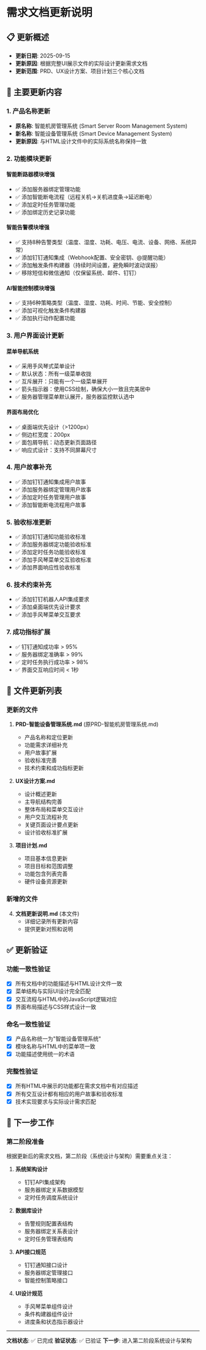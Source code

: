 # 需求文档更新说明

## 📋 更新概述
- **更新日期**: 2025-09-15
- **更新原因**: 根据完整UI展示文件的实际设计更新需求文档
- **更新范围**: PRD、UX设计方案、项目计划三个核心文档

## 🔄 主要更新内容

### 1. 产品名称更新
- **原名称**: 智能机房管理系统 (Smart Server Room Management System)
- **新名称**: 智能设备管理系统 (Smart Device Management System)
- **更新原因**: 与HTML设计文件中的实际系统名称保持一致

### 2. 功能模块更新

#### 智能断路器模块增强
- ✅ 添加服务器绑定管理功能
- ✅ 添加智能断电流程（远程关机→关机进度条→延迟断电）
- ✅ 添加定时任务管理功能
- ✅ 添加绑定历史记录功能

#### 智能告警模块增强
- ✅ 支持8种告警类型（温度、湿度、功耗、电压、电流、设备、网络、系统异常）
- ✅ 添加钉钉通知集成（Webhook配置、安全密钥、@提醒功能）
- ✅ 添加触发条件构建器（持续时间设置，避免瞬时波动误报）
- ✅ 移除短信和微信通知（仅保留系统、邮件、钉钉）

#### AI智能控制模块增强
- ✅ 支持6种策略类型（温度、湿度、功耗、时间、节能、安全控制）
- ✅ 添加可视化触发条件构建器
- ✅ 添加执行动作配置功能

### 3. 用户界面设计更新

#### 菜单导航系统
- ✅ 采用手风琴式菜单设计
- ✅ 默认状态：所有一级菜单收拢
- ✅ 互斥展开：只能有一个一级菜单展开
- ✅ 箭头指示器：使用CSS绘制，确保大小一致且完美居中
- ✅ 服务器管理菜单默认展开，服务器监控默认选中

#### 界面布局优化
- ✅ 桌面端优先设计（>1200px）
- ✅ 侧边栏宽度：200px
- ✅ 面包屑导航：动态更新页面路径
- ✅ 响应式设计：支持不同屏幕尺寸

### 4. 用户故事补充
- ✅ 添加钉钉通知集成用户故事
- ✅ 添加服务器绑定管理用户故事
- ✅ 添加定时任务管理用户故事
- ✅ 添加智能断电流程用户故事

### 5. 验收标准更新
- ✅ 添加钉钉通知功能验收标准
- ✅ 添加服务器绑定功能验收标准
- ✅ 添加定时任务功能验收标准
- ✅ 添加手风琴菜单交互验收标准
- ✅ 添加界面响应性验收标准

### 6. 技术约束补充
- ✅ 添加钉钉机器人API集成要求
- ✅ 添加桌面端优先设计要求
- ✅ 添加手风琴菜单交互要求

### 7. 成功指标扩展
- ✅ 钉钉通知成功率 > 95%
- ✅ 服务器绑定准确率 > 99%
- ✅ 定时任务执行成功率 > 98%
- ✅ 界面交互响应时间 < 1秒

## 📁 文件更新列表

### 更新的文件
1. **PRD-智能设备管理系统.md** (原PRD-智能机房管理系统.md)
   - 产品名称和定位更新
   - 功能需求详细补充
   - 用户故事扩展
   - 验收标准完善
   - 技术约束和成功指标更新

2. **UX设计方案.md**
   - 设计概述更新
   - 主导航结构完善
   - 整体布局和菜单交互设计
   - 用户交互流程补充
   - 关键页面设计要点更新
   - 设计验收标准扩展

3. **项目计划.md**
   - 项目基本信息更新
   - 项目目标和范围调整
   - 功能包含列表完善
   - 硬件设备资源更新

### 新增的文件
4. **文档更新说明.md** (本文件)
   - 详细记录所有更新内容
   - 提供更新对照和说明

## ✅ 更新验证

### 功能一致性验证
- [x] 所有文档中的功能描述与HTML设计文件一致
- [x] 菜单结构与实际UI设计完全匹配
- [x] 交互流程与HTML中的JavaScript逻辑对应
- [x] 界面布局描述与CSS样式设计一致

### 命名一致性验证
- [x] 产品名称统一为"智能设备管理系统"
- [x] 模块名称与HTML中的菜单项一致
- [x] 功能描述使用统一的术语

### 完整性验证
- [x] 所有HTML中展示的功能都在需求文档中有对应描述
- [x] 所有交互设计都有相应的用户故事和验收标准
- [x] 技术实现要求与实际设计需求匹配

## 🎯 下一步工作

### 第二阶段准备
根据更新后的需求文档，第二阶段（系统设计与架构）需要重点关注：

1. **系统架构设计**
   - 钉钉API集成架构
   - 服务器绑定关系数据模型
   - 定时任务调度系统设计

2. **数据库设计**
   - 告警规则配置表结构
   - 服务器绑定关系表设计
   - 定时任务管理表结构

3. **API接口规范**
   - 钉钉通知接口设计
   - 服务器绑定管理接口
   - 智能控制策略接口

4. **UI设计规范**
   - 手风琴菜单组件设计
   - 条件构建器组件设计
   - 进度条和状态指示器设计

---

**文档状态**: ✅ 已完成
**验证状态**: ✅ 已验证
**下一步**: 进入第二阶段系统设计与架构

